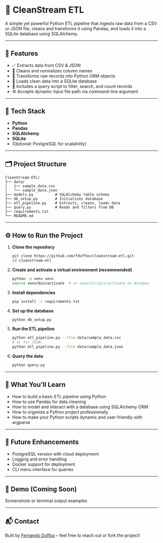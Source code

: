 # 🧼 CleanStream ETL

A simple yet powerful Python ETL pipeline that ingests raw data from a CSV or JSON file, cleans and transforms it using Pandas, and loads it into a SQLite database using SQLAlchemy.

---

## 🚀 Features

- ✅ Extracts data from CSV & JSON
- 🧹 Cleans and normalizes column names
- 🔁 Transforms raw records into Python ORM objects
- 💾 Loads clean data into a SQLite database
- 🔎 Includes a query script to filter, search, and count records
- ⚙️ Accepts dynamic input file path via command-line argument

---

## 🧰 Tech Stack

- **Python**
- **Pandas**
- **SQLAlchemy**
- **SQLite**
- (Optional: PostgreSQL for scalability)

---

## 🗂️ Project Structure

```
CleanStream-ETL/
├── data/
│   ├── sample_data.csv
│   └── sample_data.json
├── models.py          # SQLAlchemy table schema
├── db_setup.py        # Initializes database
├── etl_pipeline.py    # Extracts, cleans, loads data
├── query.py           # Reads and filters from DB
├── requirements.txt
└── README.md
```

---

## ⚙️ How to Run the Project

1. **Clone the repository**
   ```bash
   git clone https://github.com/fduffoo/cleanstream-etl.git
   cd cleanstream-etl
   ```

2. **Create and activate a virtual environment (recommended)**
   ```bash
   python -m venv venv
   source venv/bin/activate  # or venv\Scripts\activate on Windows
   ```

3. **Install dependencies**
   ```bash
   pip install -r requirements.txt
   ```

4. **Set up the database**
   ```bash
   python db_setup.py
   ```

5. **Run the ETL pipeline**
   ```bash
   python etl_pipeline.py --file data/sample_data.csv
   # or for JSON:
   python etl_pipeline.py --file data/sample_data.json
   ```

6. **Query the data**
   ```bash
   python query.py
   ```

---

## 🧠 What You’ll Learn

- How to build a basic ETL pipeline using Python
- How to use Pandas for data cleaning
- How to model and interact with a database using SQLAlchemy ORM
- How to organize a Python project professionally
- How to make your Python scripts dynamic and user-friendly with argparse

---

## 🔮 Future Enhancements

- PostgreSQL version with cloud deployment
- Logging and error handling
- Docker support for deployment
- CLI menu interface for queries

---

## 📸 Demo (Coming Soon)

Screenshots or terminal output examples

---

## 📬 Contact

Built by [Fernando Duffoo](https://github.com/fduffoo) – feel free to reach out or fork the project!
